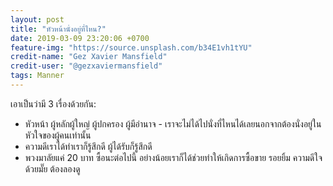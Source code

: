 ```yaml
---
layout: post
title: "หัวหน้านั่งอยู่ที่ไหน?"
date: 2019-03-09 23:20:06 +0700
feature-img: "https://source.unsplash.com/b34E1vh1tYU"
credit-name: "Gez Xavier Mansfield"
credit-user: "@gezxaviermansfield"
tags: Manner
---
```

เอาเป็นว่ามี 3 เรื่องด้วยกัน:

- หัวหน้า ผู้หลักผู้ใหญ่ ผู้ปกครอง ผู้มีอำนาจ - เราจะไม่ได้ไปนั่งที่ไหนได้เลยนอกจากต้องนั่งอยู่ในหัวใจของผู้คนเท่านั้น
- ความดีเราได้ทำเราก็รู้สึกดี ผู้ได้รับก็รู้สึกดี
- พวงมาลัยแค่ 20 บาท ซื้อนะต่อไปนี้ อย่างน้อยเราก็ได้ช่วยทำให้เกิดการซื้อขาย รอยยิ้ม ความดีใจด้วยมั๊ย ต้องลองดู
